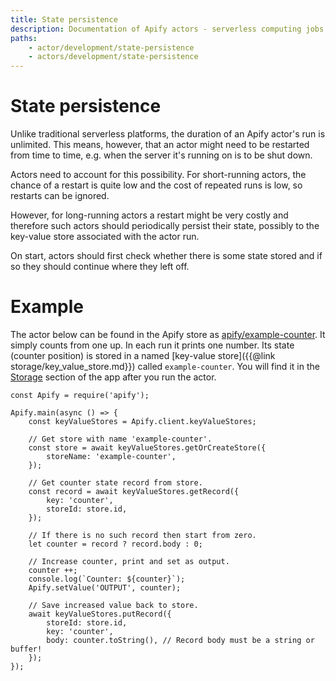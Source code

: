 ```yaml
---
title: State persistence
description: Documentation of Apify actors - serverless computing jobs that enable execution of long-running web scraping and automation tasks in the cloud.
paths:
    - actor/development/state-persistence
    - actors/development/state-persistence
---
```


# [](#state-persistence)State persistence

Unlike traditional serverless platforms, the duration of an Apify actor's run is unlimited. This means, however, that an actor might need to be restarted from time to time, e.g. when the server it's running on is to be shut down. 

Actors need to account for this possibility. For short-running actors, the chance of a restart is quite low and the cost of repeated runs is low, so restarts can be ignored. 

However, for long-running actors a restart might be very costly and therefore such actors should periodically persist their state, possibly to the key-value store associated with the actor run. 

On start, actors should first check whether there is some state stored and if so they should continue where they left off.

# [](#example) Example

The actor below can be found in the Apify store as [apify/example-counter](https://apify.com/apify/example-counter). It simply counts from one up. In each run it prints one number. Its state (counter position) is stored in a named [key-value store]({{@link storage/key_value_store.md}}) called `example-counter`. You will find it in the [Storage](https://my.apify.com/key-value-stores) section of the app after you run the actor.

    const Apify = require('apify');

    Apify.main(async () => {
        const keyValueStores = Apify.client.keyValueStores;

        // Get store with name 'example-counter'.
        const store = await keyValueStores.getOrCreateStore({
            storeName: 'example-counter',
        });

        // Get counter state record from store.
        const record = await keyValueStores.getRecord({
            key: 'counter',
            storeId: store.id,
        });

        // If there is no such record then start from zero.
        let counter = record ? record.body : 0;

        // Increase counter, print and set as output.
        counter ++;
        console.log(`Counter: ${counter}`);
        Apify.setValue('OUTPUT', counter);

        // Save increased value back to store.
        await keyValueStores.putRecord({
            storeId: store.id,
            key: 'counter',
            body: counter.toString(), // Record body must be a string or buffer!
        });
    });

